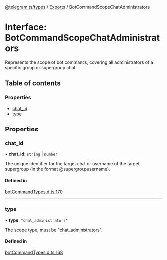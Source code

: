 [@telegram.ts/types](../README.md) / [Exports](../modules.md) / BotCommandScopeChatAdministrators

# Interface: BotCommandScopeChatAdministrators

Represents the scope of bot commands, covering all administrators of a specific group or supergroup chat.

## Table of contents

### Properties

- [chat\_id](BotCommandScopeChatAdministrators.md#chat_id)
- [type](BotCommandScopeChatAdministrators.md#type)

## Properties

### chat\_id

• **chat\_id**: `string` \| `number`

The unique identifier for the target chat or username of the target supergroup (in the format @supergroupusername).

#### Defined in

[botCommandTypes.d.ts:170](https://github.com/telegramsjs/types/blob/d08200f/src/botCommandTypes.d.ts#L170)

___

### type

• **type**: ``"chat_administrators"``

The scope type, must be "chat_administrators".

#### Defined in

[botCommandTypes.d.ts:168](https://github.com/telegramsjs/types/blob/d08200f/src/botCommandTypes.d.ts#L168)
